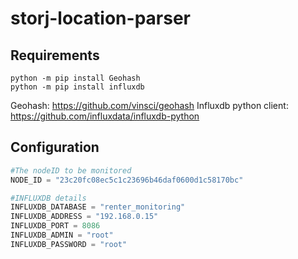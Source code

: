 # storj-location-parser


## Requirements
```
python -m pip install Geohash
python -m pip install influxdb
```
Geohash: https://github.com/vinsci/geohash
Influxdb python client: https://github.com/influxdata/influxdb-python

## Configuration
```python
#The nodeID to be monitored
NODE_ID = "23c20fc08ec5c1c23696b46daf0600d1c58170bc"

#INFLUXDB details
INFLUXDB_DATABASE = "renter_monitoring"
INFLUXDB_ADDRESS = "192.168.0.15"
INFLUXDB_PORT = 8086
INFLUXDB_ADMIN = "root"
INFLUXDB_PASSWORD = "root"
```
